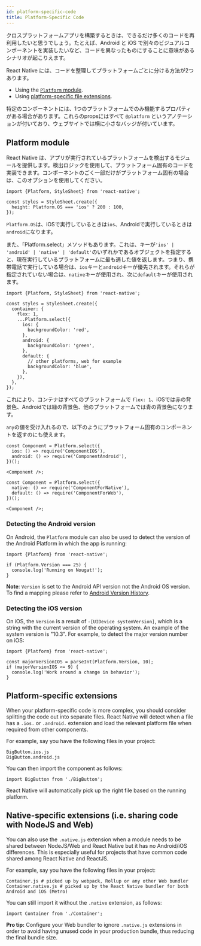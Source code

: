 ```yaml
---
id: platform-specific-code
title: Platform-Specific Code
---
```


クロスプラットフォームアプリを構築するときは、できるだけ多くのコードを再利用したいと思うでしょう。たとえば、Android と iOS で別々のビジュアルコンポーネントを実装したいなど、コードを異なったものにすることに意味があるシナリオが起こりえます。

React Native には、コードを整理してプラットフォームごとに分ける方法が2つあります。

- Using the [`Platform` module](platform-specific-code.md#platform-module).
- Using [platform-specific file extensions](platform-specific-code.md#platform-specific-extensions).

特定のコンポーネントには、1つのプラットフォームでのみ機能するプロパティがある場合があります。これらのpropsにはすべて `@platform` というアノテーションが付いており、ウェブサイトでは横に小さなバッジが付いています。

## Platform module

React Native は、アプリが実行されているプラットフォームを検出するモジュールを提供します。検出ロジックを使用して、プラットフォーム固有のコードを実装できます。コンポーネントのごく一部だけがプラットフォーム固有の場合は、このオプションを使用してください。

```tsx
import {Platform, StyleSheet} from 'react-native';

const styles = StyleSheet.create({
  height: Platform.OS === 'ios' ? 200 : 100,
});
```

`Platform.OS`は、iOSで実行しているときは`ios`、Androidで実行しているときは`android`になります。

また、「Platform.select」メソッドもあります。これは、キーが`'ios' | 'android' | 'native' | 'default'`のいずれかであるオブジェクトを指定すると、現在実行しているプラットフォームに最も適した値を返します。つまり、携帯電話で実行している場合は、`ios`キーと`android`キーが優先されます。それらが指定されていない場合は、`native`キーが使用され、次に`default`キーが使用されます。

```tsx
import {Platform, StyleSheet} from 'react-native';

const styles = StyleSheet.create({
  container: {
    flex: 1,
    ...Platform.select({
      ios: {
        backgroundColor: 'red',
      },
      android: {
        backgroundColor: 'green',
      },
      default: {
        // other platforms, web for example
        backgroundColor: 'blue',
      },
    }),
  },
});
```

これにより、コンテナはすべてのプラットフォームで `flex: 1`、iOSでは赤の背景色、Androidでは緑の背景色、他のプラットフォームでは青の背景色になります。

`any`の値を受け入れるので、以下のようにプラットフォーム固有のコンポーネントを返すのにも使えます。

```tsx
const Component = Platform.select({
  ios: () => require('ComponentIOS'),
  android: () => require('ComponentAndroid'),
})();

<Component />;
```

```tsx
const Component = Platform.select({
  native: () => require('ComponentForNative'),
  default: () => require('ComponentForWeb'),
})();

<Component />;
```

### Detecting the Android version

On Android, the `Platform` module can also be used to detect the version of the Android Platform in which the app is running:

```tsx
import {Platform} from 'react-native';

if (Platform.Version === 25) {
  console.log('Running on Nougat!');
}
```

**Note**: `Version` is set to the Android API version not the Android OS version. To find a mapping please refer to [Android Version History](https://en.wikipedia.org/wiki/Android_version_history#Overview).

### Detecting the iOS version

On iOS, the `Version` is a result of `-[UIDevice systemVersion]`, which is a string with the current version of the operating system. An example of the system version is "10.3". For example, to detect the major version number on iOS:

```tsx
import {Platform} from 'react-native';

const majorVersionIOS = parseInt(Platform.Version, 10);
if (majorVersionIOS <= 9) {
  console.log('Work around a change in behavior');
}
```

## Platform-specific extensions

When your platform-specific code is more complex, you should consider splitting the code out into separate files. React Native will detect when a file has a `.ios.` or `.android.` extension and load the relevant platform file when required from other components.

For example, say you have the following files in your project:

```shell
BigButton.ios.js
BigButton.android.js
```

You can then import the component as follows:

```tsx
import BigButton from './BigButton';
```

React Native will automatically pick up the right file based on the running platform.

## Native-specific extensions (i.e. sharing code with NodeJS and Web)

You can also use the `.native.js` extension when a module needs to be shared between NodeJS/Web and React Native but it has no Android/iOS differences. This is especially useful for projects that have common code shared among React Native and ReactJS.

For example, say you have the following files in your project:

```shell
Container.js # picked up by webpack, Rollup or any other Web bundler
Container.native.js # picked up by the React Native bundler for both Android and iOS (Metro)
```

You can still import it without the `.native` extension, as follows:

```tsx
import Container from './Container';
```

**Pro tip:** Configure your Web bundler to ignore `.native.js` extensions in order to avoid having unused code in your production bundle, thus reducing the final bundle size.
